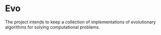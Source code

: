 # Evo
The project intends to keep a collection of implementations of evolutionary algorithms for solving computational problems.
